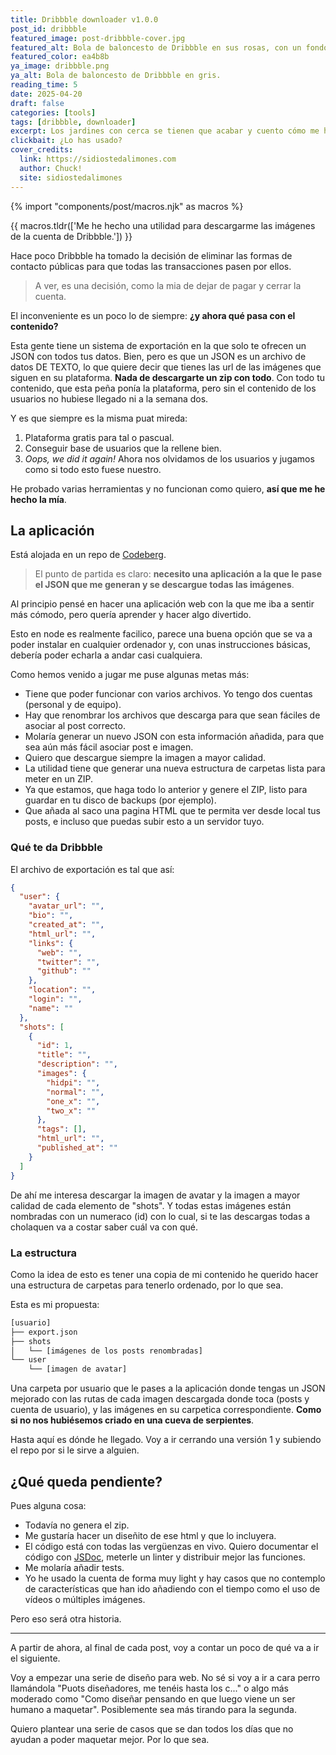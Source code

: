 ```yaml
---
title: Dribbble downloader v1.0.0
post_id: dribbble
featured_image: post-dribbble-cover.jpg
featured_alt: Bola de baloncesto de Dribbble en sus rosas, con un fondo tb en rosa
featured_color: ea4b8b
ya_image: dribbble.png
ya_alt: Bola de baloncesto de Dribbble en gris.
reading_time: 5
date: 2025-04-20
draft: false
categories: [tools]
tags: [dribbble, downloader]
excerpt: Los jardines con cerca se tienen que acabar y cuento cómo me he hecho una aplicación para descargar mi contenido de Dribbble.
clickbait: ¿Lo has usado?
cover_credits:
  link: https://sidiostedalimones.com
  author: Chuck!
  site: sidiostedalimones
---
```

{% import "components/post/macros.njk" as macros %}

{{ macros.tldr(['Me he hecho una utilidad para descargarme las imágenes de la cuenta de Dribbble.']) }}

Hace poco Dribbble ha tomado la decisión de eliminar las formas de contacto públicas para que todas las transacciones pasen por ellos.

> A ver, es una decisión, como la mia de dejar de pagar y cerrar la cuenta.

El inconveniente es un poco lo de siempre: **¿y ahora qué pasa con el contenido?**

Esta gente tiene un sistema de exportación en la que solo te ofrecen un <attr title="JavaScript Object Notation" lang="en">JSON</attr> con todos tus datos. Bien, pero es que un JSON es un archivo de datos DE TEXTO, lo que quiere decir que tienes las <attr title="Uniform Resource Locator" lang="en">url</attr> de las imágenes que siguen en su plataforma. **Nada de descargarte un zip con todo**. Con todo tu contenido, que esta peña ponía la plataforma, pero sin el contenido de los usuarios no hubiese llegado ni a la semana dos.

Y es que siempre es la misma puat mireda:

1. Plataforma gratis para tal o pascual.
2. Conseguir base de usuarios que la rellene bien.
3. <em lang="en">Oops, we did it again!</em> Ahora nos olvidamos de los usuarios y jugamos como si todo esto fuese nuestro.

He probado varias herramientas y no funcionan como quiero, **así que me he hecho la mía**.

## La aplicación

Está alojada en un repo de [Codeberg](https://codeberg.org/oneeyedman/dribbble-image-downloader).

> El punto de partida es claro: **necesito una aplicación a la que le pase el JSON que me generan y se descargue todas las imágenes**.

Al principio pensé en hacer una aplicación web con la que me iba a sentir más cómodo, pero quería aprender y hacer algo divertido.

Esto en node es realmente facilico, parece una buena opción que se va a poder instalar en cualquier ordenador y, con unas instrucciones básicas, debería poder echarla a andar casi cualquiera.

Como hemos venido a jugar me puse algunas metas más:

- Tiene que poder funcionar con varios archivos. Yo tengo dos cuentas (personal y de equipo).
- Hay que renombrar los archivos que descarga para que sean fáciles de asociar al post correcto.
- Molaría generar un nuevo JSON con esta información añadida, para que sea aún más fácil asociar post e imagen.
- Quiero que descargue siempre la imagen a mayor calidad.
- La utilidad tiene que generar una nueva estructura de carpetas lista para meter en un <attr tile="Formato de compresión sin pérdida">ZIP</attr>.
- Ya que estamos, que haga todo lo anterior y genere el ZIP, listo para guardar en tu disco de backups (por ejemplo).
- Que añada al saco una pagina <attr title="HyperText Markup Language" lang="en">HTML</attr> que te permita ver desde local tus posts, e incluso que puedas subir esto a un servidor tuyo.

### Qué te da Dribbble

El archivo de exportación es tal que así:

```json
{
  "user": {
    "avatar_url": "",
    "bio": "",
    "created_at": "",
    "html_url": "",
    "links": {
      "web": "",
      "twitter": "",
      "github": ""
    },
    "location": "",
    "login": "",
    "name": ""
  },
  "shots": [
    {
      "id": 1,
      "title": "",
      "description": "",
      "images": {
        "hidpi": "",
        "normal": "",
        "one_x": "",
        "two_x": ""
      },
      "tags": [],
      "html_url": "",
      "published_at": ""
    }
  ]
}
```

De ahí me interesa descargar la imagen de avatar y la imagen a mayor calidad de cada elemento de "shots". Y todas estas imágenes están nombradas con un numeraco (id) con lo cual, si te las descargas todas a cholaquen va a costar saber cuál va con qué.

### La estructura

Como la idea de esto es tener una copia de mi contenido he querido hacer una estructura de carpetas para tenerlo ordenado, por lo que sea.

Esta es mi propuesta:

```txt
[usuario]
├── export.json
├── shots
│   └── [imágenes de los posts renombradas]
└── user
    └── [imagen de avatar]
```

Una carpeta por usuario que le pases a la aplicación donde tengas un JSON mejorado con las rutas de cada imagen descargada donde toca (posts y cuenta de usuario), y las imágenes en su carpetica correspondiente. **Como si no nos hubiésemos criado en una cueva de serpientes**.

Hasta aquí es dónde he llegado. Voy a ir cerrando una versión 1 y subiendo el repo por si le sirve a alguien.

## ¿Qué queda pendiente?

Pues alguna cosa:

- Todavía no genera el zip.
- Me gustaría hacer un diseñito de ese html y que lo incluyera.
- El código está con todas las vergüenzas en vivo. Quiero documentar el código con [JSDoc](https://jsdoc.app/), meterle un linter y distribuir mejor las funciones.
- Me molaría añadir tests.
- Yo he usado la cuenta de forma muy light y hay casos que no contemplo de características que han ido añadiendo con el tiempo como el uso de vídeos o múltiples imágenes.

Pero eso será otra historia.

***

A partir de ahora, al final de cada post, voy a contar un poco de qué va a ir el siguiente.

Voy a empezar una serie de diseño para web. No sé si voy a ir a cara perro llamándola "Puots diseñadores, me tenéis hasta los c..." o algo más moderado como "Como diseñar pensando en que luego viene un ser humano a maquetar". Posiblemente sea más tirando para la segunda.

Quiero plantear una serie de casos que se dan todos los días que no ayudan a poder maquetar mejor. Por lo que sea.
